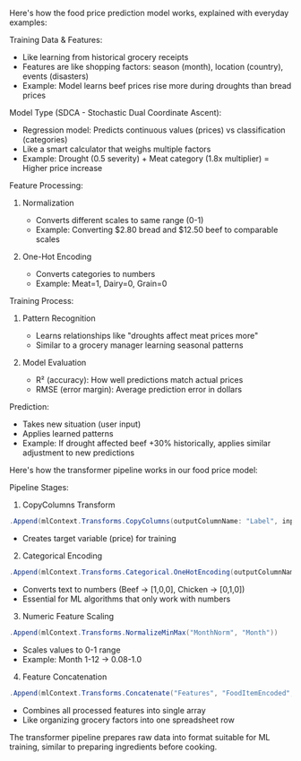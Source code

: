 
Here's how the food price prediction model works, explained with everyday examples:

Training Data & Features:
- Like learning from historical grocery receipts
- Features are like shopping factors: season (month), location (country), events (disasters)
- Example: Model learns beef prices rise more during droughts than bread prices

Model Type (SDCA - Stochastic Dual Coordinate Ascent):
- Regression model: Predicts continuous values (prices) vs classification (categories)
- Like a smart calculator that weighs multiple factors
- Example: Drought (0.5 severity) + Meat category (1.8x multiplier) = Higher price increase

Feature Processing:
1. Normalization
   - Converts different scales to same range (0-1)
   - Example: Converting $2.80 bread and $12.50 beef to comparable scales

2. One-Hot Encoding
   - Converts categories to numbers
   - Example: Meat=1, Dairy=0, Grain=0

Training Process:
1. Pattern Recognition
   - Learns relationships like "droughts affect meat prices more"
   - Similar to a grocery manager learning seasonal patterns

2. Model Evaluation
   - R² (accuracy): How well predictions match actual prices
   - RMSE (error margin): Average prediction error in dollars

Prediction:
- Takes new situation (user input)
- Applies learned patterns
- Example: If drought affected beef +30% historically, applies similar adjustment to new predictions

Here's how the transformer pipeline works in our food price model:

Pipeline Stages:
1. CopyColumns Transform
```csharp
.Append(mlContext.Transforms.CopyColumns(outputColumnName: "Label", inputColumnName: "Price"))
```
- Creates target variable (price) for training

2. Categorical Encoding
```csharp
.Append(mlContext.Transforms.Categorical.OneHotEncoding(outputColumnName: "FoodItemEncoded", inputColumnName: "FoodItem"))
```
- Converts text to numbers (Beef → [1,0,0], Chicken → [0,1,0])
- Essential for ML algorithms that only work with numbers

3. Numeric Feature Scaling
```csharp
.Append(mlContext.Transforms.NormalizeMinMax("MonthNorm", "Month"))
```
- Scales values to 0-1 range
- Example: Month 1-12 → 0.08-1.0

4. Feature Concatenation
```csharp
.Append(mlContext.Transforms.Concatenate("Features", "FoodItemEncoded", ...))
```
- Combines all processed features into single array
- Like organizing grocery factors into one spreadsheet row

The transformer pipeline prepares raw data into format suitable for ML training, similar to preparing ingredients before cooking.